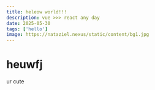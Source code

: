 ```yaml
---
title: heleow world!!!
description: vue >>> react any day 
date: 2025-05-30
tags: ['hello']
image: https://nataziel.nexus/static/content/bg1.jpg
---
```


# heuwfj

ur cute
